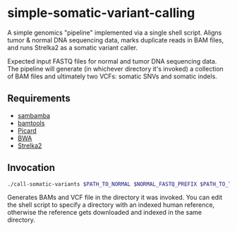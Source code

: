 # simple-somatic-variant-calling
A simple genomics "pipeline" implemented via a single shell script. Aligns tumor & normal DNA sequencing data, marks duplicate reads in BAM files, and runs Strelka2 as a somatic variant caller. 

Expected input FASTQ files for normal and tumor DNA sequencing data. The pipeline will generate (in whichever directory it's invoked) a collection of BAM files and ultimately two VCFs: somatic SNVs and somatic indels. 

## Requirements

 * [sambamba](http://lomereiter.github.io/sambamba/)
 * [bamtools](https://github.com/pezmaster31/bamtools)
 * [Picard](https://broadinstitute.github.io/picard/)
 * [BWA](http://bio-bwa.sourceforge.net/)
 * [Strelka2](https://github.com/Illumina/strelka/)

## Invocation 
```sh
./call-somatic-variants $PATH_TO_NORMAL $NORMAL_FASTQ_PREFIX $PATH_TO_TUMOR $TUMOR_FASTQ_PREFIX
```

Generates BAMs and VCF file in the directory it was invoked. You can edit the shell script to specify a directory with an indexed human reference, otherwise the reference gets downloaded and indexed in the same directory. 
